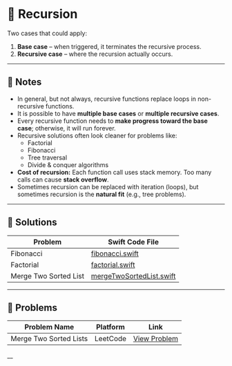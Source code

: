 # 🔁 Recursion

Two cases that could apply:

1. **Base case** – when triggered, it terminates the recursive process.
2. **Recursive case** – where the recursion actually occurs.

---

## 📝 Notes

- In general, but not always, recursive functions replace loops in non-recursive functions.
- It is possible to have **multiple base cases** or **multiple recursive cases**.
- Every recursive function needs to **make progress toward the base case**; otherwise, it will run forever.
- Recursive solutions often look cleaner for problems like:
  - Factorial
  - Fibonacci
  - Tree traversal
  - Divide & conquer algorithms
- **Cost of recursion:** Each function call uses stack memory. Too many calls can cause **stack overflow**.
- Sometimes recursion can be replaced with iteration (loops), but sometimes recursion is the **natural fit** (e.g., tree problems).

---

## 📂 Solutions

| Problem   | Swift Code File                    |
| --------- | ---------------------------------- |
| Fibonacci | [fibonacci.swift](fibonacci.swift) |
| Factorial | [factorial.swift](factorial.swift) |
| Merge Two Sorted List | [mergeTwoSortedList.swift](mergeTwoSortedList.swift) |

---

## 📂 Problems

| Problem Name            | Platform | Link                                                                 |
| ----------------------- | -------- | -------------------------------------------------------------------- |
| Merge Two Sorted Lists  | LeetCode | [View Problem](https://leetcode.com/problems/merge-two-sorted-lists/) |

__
